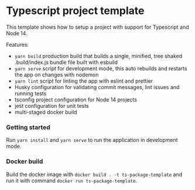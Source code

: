 # Typescript project template

This template shows how to setup a project with support for Typescript and Node 14.

Features:

- `yarn build` production build that builds a single, minified, tree shaked .build/index.js bundle file built with esbuild
- `yarn serve` script for development mode, this auto rebuilds and restarts the app on changes with nodemon
- `yarn lint` script for linting the app with eslint and prettier
- Husky configuration for validating commit messages, lint issues and running tests
- tsconfig project configuration for Node 14 projects
- jest configuration for unit tests
- multi-staged docker build

### Getting started

Run `yarn install` and `yarn serve` to run the application in development mode.

### Docker build

Build the docker image with `docker build . -t ts-package-template` and run it with command `docker run ts-package-template`.
